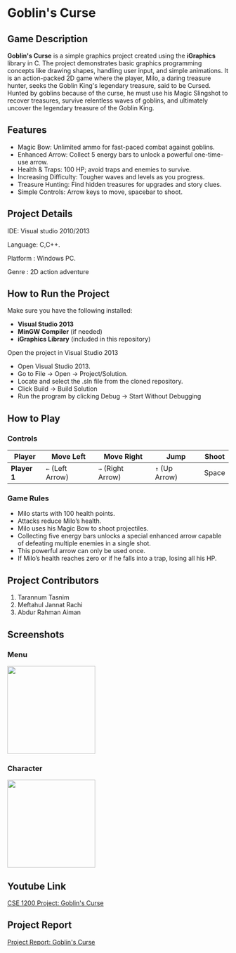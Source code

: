 # Goblin's Curse

## Game Description

**Goblin's Curse** is a simple graphics project created using the **iGraphics** library in C. The project demonstrates basic graphics programming concepts like drawing shapes, handling user input, and simple animations. It is an action-packed 2D game where the player, Milo, a daring treasure hunter, seeks the Goblin King's legendary treasure, said to be Cursed. Hunted by goblins because of the curse, he must use his Magic Slingshot to recover treasures, survive relentless waves of goblins, and ultimately uncover the legendary treasure of the Goblin King.

## Features
- Magic Bow: Unlimited ammo for fast-paced combat against goblins.
- Enhanced Arrow: Collect 5 energy bars to unlock a powerful one-time-use arrow.
- Health & Traps: 100 HP; avoid traps and enemies to survive.
- Increasing Difficulty: Tougher waves and levels as you progress.
- Treasure Hunting: Find hidden treasures for upgrades and story clues.
- Simple Controls: Arrow keys to move, spacebar to shoot.


## Project Details
IDE: Visual studio 2010/2013

Language: C,C++.

Platform : Windows PC.

Genre : 2D action adventure


## How to Run the Project

Make sure you have the following installed:
- **Visual Studio 2013**
- **MinGW Compiler** (if needed)
- **iGraphics Library** (included in this repository)


Open the project in Visual Studio 2013
- Open Visual Studio 2013.
- Go to File → Open → Project/Solution.
- Locate and select the .sln file from the cloned repository.
- Click Build → Build Solution
- Run the program by clicking Debug → Start Without Debugging


## How to Play

### **Controls**
| Player       | Move Left | Move Right | Jump       | Shoot |
|-------------|----------|-----------|-----------|-------|
| **Player 1** |`←` (Left Arrow)|`→` (Right Arrow)       |  `↑` (Up Arrow)      |  Space   |



### **Game Rules**

- Milo starts with 100 health points.
- Attacks reduce Milo’s health.
- Milo uses his Magic Bow to shoot projectiles.
- Collecting five energy bars unlocks a special enhanced arrow capable of defeating multiple enemies in a single shot. 
- This powerful arrow can only be used once.
- If Milo’s health reaches zero or if he falls into a trap, losing all his HP.


## Project Contributors

1. Tarannum Tasnim
2. Meftahul Jannat Rachi
3. Abdur Rahman Aiman


## Screenshots

### **Menu**
<img src="https://github.com/user-attachments/assets/37601833-6f45-4f34-925f-0476e22f56cf" width="200" height="200">

### **Character**
<img src="https://github.com/user-attachments/assets/b069750e-9589-45a2-8ae6-888c1e86eda7" width="200" height="200">

## Youtube Link
[CSE 1200 Project: Goblin's Curse](https://youtu.be/lwNs-I5GV3M?feature=shared)

## Project Report
[Project Report: Goblin's Curse](https://drive.google.com/file/d/1JLe62gbaSaXQEn5zYiL5zZJZa-Q80Nss/view?usp=drive_link)
